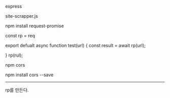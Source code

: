 express

site-scrapper.js

npm install request-promise

const rp = req

export defualt 
async function test(url) {
    const result = await rp(url);

}
rp(rul);

npm cors

npm install cors --save



---------------

rp를 만든다.